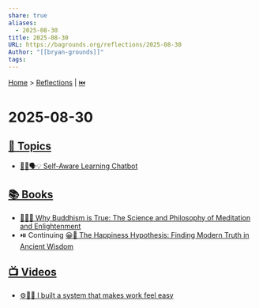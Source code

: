 ```yaml
---
share: true
aliases:
  - 2025-08-30
title: 2025-08-30
URL: https://bagrounds.org/reflections/2025-08-30
Author: "[[bryan-grounds]]"
tags:
---
```

[Home](../index.md) > [Reflections](./index.md) | [⏮️](./2025-08-29.md)  
# 2025-08-30  
## [🌌 Topics](../topics/index.md)  
- [🧠🤖🗣️💡 Self-Aware Learning Chatbot](../topics/self-aware-learning-chatbot.md)  
  
## [📚 Books](../books/index.md)  
- [🧘🧠✅ Why Buddhism is True: The Science and Philosophy of Meditation and Enlightenment](../books/why-buddhism-is-true-the-science-and-philosophy-of-meditation-and-enlightenment.md)  
- ⏯️ Continuing [😀📜 The Happiness Hypothesis: Finding Modern Truth in Ancient Wisdom](../books/the-happiness-hypothesis-finding-modern-truth-in-ancient-wisdom.md)  
  
## [📺 Videos](../videos/index.md)  
- [⚙️💨🧘 I built a system that makes work feel easy](../videos/i-built-a-system-that-makes-work-feel-easy.md)